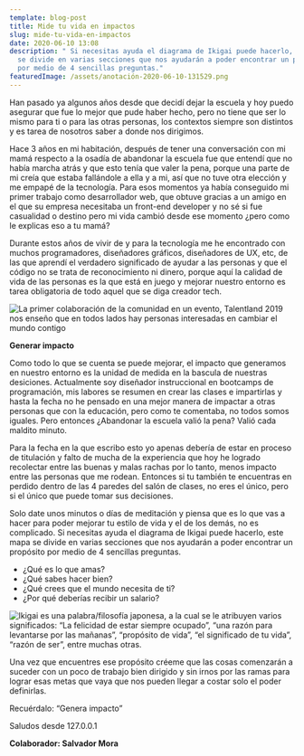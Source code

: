 ```yaml
---
template: blog-post
title: Mide tu vida en impactos
slug: mide-tu-vida-en-impactos
date: 2020-06-10 13:08
description: " Si necesitas ayuda el diagrama de Ikigai puede hacerlo, este mapa
  se divide en varias secciones que nos ayudarán a poder encontrar un propósito
  por medio de 4 sencillas preguntas."
featuredImage: /assets/anotación-2020-06-10-131529.png
---
```

<!--StartFragment-->

Han pasado ya algunos años desde que decidí dejar la escuela y hoy puedo asegurar que fue lo mejor que pude haber hecho, pero no tiene que ser lo mismo para ti o para las otras personas, los contextos siempre son distintos y es tarea de nosotros saber a donde nos dirigimos.

Hace 3 años en mi habitación, después de tener una conversación con mi mamá respecto a la osadía de abandonar la escuela fue que entendí que no había marcha atrás y que esto tenía que valer la pena, porque una parte de mi creía que estaba fallándole a ella y a mi, así que no tuve otra elección y me empapé de la tecnología. Para esos momentos ya había conseguido mi primer trabajo como desarrollador web, que obtuve gracias a un amigo en el que su empresa necesitaba un front-end developer y no sé si fue casualidad o destino pero mi vida cambió desde ese momento ¿pero como le explicas eso a tu mamá?

Durante estos años de vivir de y para la tecnología me he encontrado con muchos programadores, diseñadores gráficos, diseñadores de UX, etc, de las que aprendí el verdadero significado de ayudar a las personas y que el código no se trata de reconocimiento ni dinero, porque aquí la calidad de vida de las personas es la que está en juego y mejorar nuestro entorno es tarea obligatoria de todo aquel que se diga creador tech.

![](/assets/anotación-2020-06-10-131529.png "La primer colaboración de la comunidad en un evento, Talentland 2019 nos enseño que en todos lados hay personas interesadas en cambiar el mundo contigo")

**Generar impacto**

Como todo lo que se cuenta se puede mejorar, el impacto que generamos en nuestro entorno es la unidad de medida en la bascula de nuestras desiciones. Actualmente soy diseñador instruccional en bootcamps de programación, mis labores se resumen en crear las clases e impartirlas y hasta la fecha no he pensado en una mejor manera de impactar a otras personas que con la educación, pero como te comentaba, no todos somos iguales. Pero entonces ¿Abandonar la escuela valió la pena? Valió cada maldito minuto.

Para la fecha en la que escribo esto yo apenas debería de estar en proceso de titulación y falto de mucha de la experiencia que hoy he logrado recolectar entre las buenas y malas rachas por lo tanto, menos impacto entre las personas que me rodean. Entonces si tu también te encuentras en perdido dentro de las 4 paredes del salón de clases, no eres el único, pero si el único que puede tomar sus decisiones.

Solo date unos minutos o días de meditación y piensa que es lo que vas a hacer para poder mejorar tu estilo de vida y el de los demás, no es complicado. Si necesitas ayuda el diagrama de Ikigai puede hacerlo, este mapa se divide en varias secciones que nos ayudarán a poder encontrar un propósito por medio de 4 sencillas preguntas.

* ¿Qué es lo que amas?
* ¿Qué sabes hacer bien?
* ¿Qué crees que el mundo necesita de ti?
* ¿Por qué deberías recibir un salario?

![](/assets/1-u8yemmezudiykf-dw3bwra.jpeg "Ikigai es una palabra/filosofía japonesa, a la cual se le atribuyen varios significados: “La felicidad de estar siempre ocupado”, “una razón para levantarse por las mañanas”, “propósito de vida”, “el significado de tu vida”, “razón de ser”, entre muchas otras.")

Una vez que encuentres ese propósito créeme que las cosas comenzarán a suceder con un poco de trabajo bien dirigido y sin irnos por las ramas para lograr esas metas que vaya que nos pueden llegar a costar solo el poder definirlas.

Recuérdalo: “Genera impacto”

Saludos desde 127.0.0.1

**Colaborador: Salvador Mora**

<!--EndFragment-->